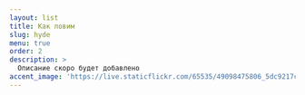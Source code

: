 ```yaml
---
layout: list
title: Как ловим
slug: hyde
menu: true
order: 2
description: >
  Описание скоро будет добавлено
accent_image: 'https://live.staticflickr.com/65535/49098475806_5dc9217c47_h.jpg'
---
```

